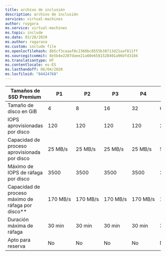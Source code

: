 ```yaml
---
title: archivo de inclusión
description: archivo de inclusión
services: virtual-machines
author: roygara
ms.service: virtual-machines
ms.topic: include
ms.date: 03/28/2020
ms.author: rogarana
ms.custom: include file
ms.openlocfilehash: 8b5cf3caaaf8c2360bc8555b38713d21aaf811ff
ms.sourcegitcommit: 8e5b4e2207daee21a60e6581528401a96bfd3184
ms.translationtype: HT
ms.contentlocale: es-ES
ms.lasthandoff: 06/04/2020
ms.locfileid: "84424768"
---
```

| Tamaños de SSD Premium | P1 | P2 | P3 | P4 | P6 | P10 | P15 | P20 | P30 | P40 | P50 | P60 | P70 | P80 |
|-------------------|----|----|----|----|----|-----|-----|-----|-----|-----|-----|------|------|------|
| Tamaño de disco en GiB | 4 | 8 | 16 | 32 | 64 | 128 | 256 | 512 | 1024 | 2 048 | 4 096 | 8192 | 16 384 | 32 767 |
| IOPS aprovisionadas por disco | 120 | 120 | 120 | 120 | 240 | 500 | 1100 | 2,300 | 5\.000 | 7500 | 7500 | 16 000 | 18 000 | 20.000 |
| Capacidad de proceso aprovisionada por disco | 25 MB/s | 25 MB/s | 25 MB/s | 25 MB/s | 50 MB/s | 100 MB/s | 125 MB/s | 150 MB/s | 200 MB/s | 250 MB/s | 250 MB/s| 500 MB/s | 750 MB/s | 900 MB/s |
| Máximo de IOPS de ráfaga por disco | 3500 | 3500 | 3500 | 3500 | 3500 | 3500 | 3500 | 3500 |
| Capacidad de proceso máximo de ráfaga por disco** | 170 MB/s | 170 MB/s | 170 MB/s | 170 MB/s | 170 MB/s | 170 MB/s | 170 MB/s | 170 MB/s |
| Duración máxima de ráfaga | 30 min  | 30 min  | 30 min  | 30 min  | 30 min  | 30 min  | 30 min  | 30 min  |
| Apto para reserva | No  | No  | No  | No  | No  | No  | No  | No  | Sí, hasta un año | Sí, hasta un año | Sí, hasta un año | Sí, hasta un año | Sí, hasta un año | Sí, hasta un año |
